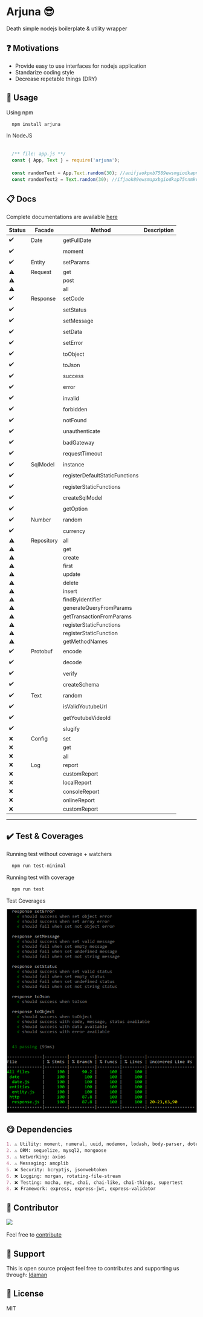 # Arjuna 😎
Death simple nodejs boilerplate & utility wrapper

❓ Motivations
---
- Provide easy to use interfaces for nodejs application
- Standarize coding style
- Decrease repetable things (DRY)

🖖 Usage
---
Using npm
```md
  npm install arjuna
```

In NodeJS
```js

  /** file: app.js **/ 
  const { App, Text } = require('arjuna');

  const randomText = App.Text.random(30); //anifjaokpxb7589ewsmgiodkapnmkvc
  const randomText2 = Text.random(30); //ifjaok89ewsmapxbgiodkap75nnmkvc

```

📋 Docs
---

Complete documentations are available [here](https://github.com/gurisa/arjuna/tree/master/docs)


| Status | Facade      | Method      | Description |
| --- | ------      | ------      | ------ |
| ✔️ | Date        | getFullDate | |
| ✔️ |             | moment      | |
| ✔️ | Entity      | setParams   | |
| ⚠️ | Request     | get         | |
| ⚠️ |             | post        | |
| ⚠️ |             | all         | |
| ✔️ | Response    | setCode     | |
| ✔️ |             | setStatus   | |
| ✔️ |             | setMessage   | |
| ✔️ |             | setData   | |
| ✔️ |             | setError   | |
| ✔️ |             | toObject   | |
| ✔️ |             | toJson   | |
| ✔️ |             | success   | |
| ✔️ |             | error   | |
| ✔️ |             | invalid   | |
| ✔️ |             | forbidden   | |
| ✔️ |             | notFound   | |
| ✔️ |             | unauthenticate   | |
| ✔️ |             | badGateway   | |
| ✔️ |             | requestTimeout   | |
| ✔️ | SqlModel    | instance | |
| ✔️ |             | registerDefaultStaticFunctions | |
| ✔️ |             | registerStaticFunctions | |
| ✔️ |             | createSqlModel | |
| ✔️ |             | getOption | |
| ✔️ | Number      | random | |
| ✔️ |             | currency | |
| ⚠️ | Repository  | all | |
| ⚠️ |             | get | |
| ⚠️ |             | create | |
| ⚠️ |             | first | |
| ⚠️ |             | update | |
| ⚠️ |             | delete | |
| ⚠️ |             | insert | |
| ⚠️ |             | findByIdentifier | |
| ⚠️ |             | generateQueryFromParams | |
| ⚠️ |             | getTransactionFromParams | |
| ⚠️ |             | registerStaticFunctions | |
| ⚠️ |             | registerStaticFunction | |
| ⚠️ |             | getMethodNames | |
| ✔️ | Protobuf    | encode | |
| ✔️ |             | decode | |
| ✔️ |             | verify | |
| ✔️ |             | createSchema | |
| ✔️ | Text        | random | |
| ✔️ |             | isValidYoutubeUrl | |
| ✔️ |             | getYoutubeVideoId | |
| ✔️ |             | slugify | |
| ❌ | Config      | set | |
| ❌ |             | get | |
| ❌ |             | all | |
| ❌ | Log         | report | |
| ❌ |             | customReport | |
| ❌ |             | localReport | |
| ❌ |             | consoleReport | |
| ❌ |             | onlineReport | |
| ❌ |             | customReport | |
---

✔️ Test & Coverages
---
Running test without coverage + watchers
```md
  npm run test-minimal
```

Running test with coverage
```md
  npm run test
```

Test Coverages

![Test coverages](https://github.com/gurisa/arjuna/blob/master/assets/image/coverage.png?raw=true)

😋 Dependencies
---
```md
1. ⚠️ Utility: moment, numeral, uuid, nodemon, lodash, body-parser, dotenv, protobufjs, slugify, html-entities, html-to-text
2. ⚠️ ORM: sequelize, mysql2, mongoose
3. ⚠️ Networking: axios
4. ⚠️ Messaging: amqplib
5. ❌ Security: bcryptjs, jsonwebtoken
6. ❌ Logging: morgan, rotating-file-stream
7. ❌ Testing: mocha, nyc, chai, chai-like, chai-things, supertest
8. ❌ Framework: express, express-jwt, express-validator
```

🤩 Contributor
---
[![](https://github.com/kokoraka.png?size=50)](https://github.com/kokoraka)

Feel free to [contribute](https://github.com/gurisa/arjuna/pulls)

💖 Support
---
This is open source project feel free to contributes and supporting us through: [Idaman](https://idaman.id/arjuna)


📜 License
---
MIT